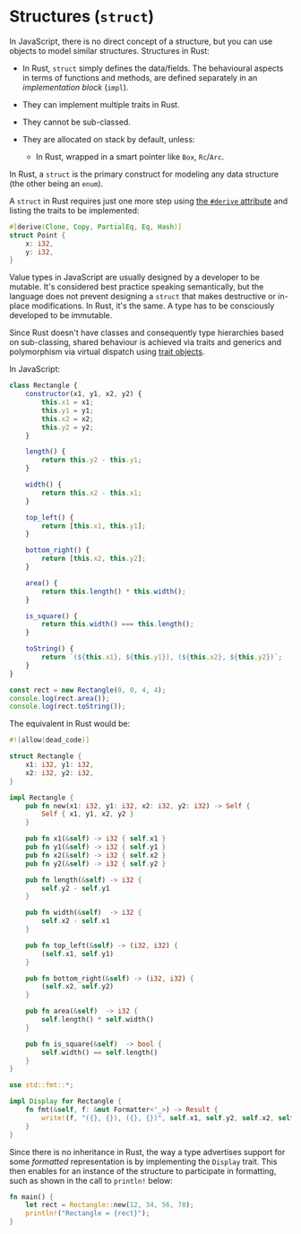 # Structures (`struct`)

In JavaScript, there is no direct concept of a structure, but you can use objects to model similar structures.
Structures in Rust:

- In Rust, `struct` simply defines the data/fields. The behavioural aspects in terms of functions and methods, are defined separately in an _implementation block_ (`impl`).

- They can implement multiple traits in Rust.

- They cannot be sub-classed.

- They are allocated on stack by default, unless:
  - In Rust, wrapped in a smart pointer like `Box`, `Rc`/`Arc`.

In Rust, a `struct` is the primary construct for modeling any data structure (the other being an `enum`).

A `struct` in Rust requires just one more step using [the `#derive` attribute][derive] and listing the traits to be implemented:

  [derive]: https://doc.rust-lang.org/stable/reference/attributes/derive.html

```rust
#[derive(Clone, Copy, PartialEq, Eq, Hash)]
struct Point {
    x: i32,
    y: i32,
}
```

Value types in JavaScript are usually designed by a developer to be mutable. It's considered best practice speaking semantically, but the language does not prevent designing a `struct` that makes destructive or in-place modifications. In Rust, it's the same. A type has to be consciously developed to be immutable.

Since Rust doesn't have classes and consequently type hierarchies based on sub-classing, shared behaviour is achieved via traits and generics and polymorphism via virtual dispatch using [trait objects].

  [trait objects]: https://doc.rust-lang.org/book/ch17-02-trait-objects.html#using-trait-objects-that-allow-for-values-of-different-types

In JavaScript:

```js
class Rectangle {
    constructor(x1, y1, x2, y2) {
        this.x1 = x1;
        this.y1 = y1;
        this.x2 = x2;
        this.y2 = y2;
    }

    length() {
        return this.y2 - this.y1;
    }

    width() {
        return this.x2 - this.x1;
    }

    top_left() {
        return [this.x1, this.y1];
    }

    bottom_right() {
        return [this.x2, this.y2];
    }

    area() {
        return this.length() * this.width();
    }

    is_square() {
        return this.width() === this.length();
    }

    toString() {
        return `(${this.x1}, ${this.y1}), (${this.x2}, ${this.y2})`;
    }
}

const rect = new Rectangle(0, 0, 4, 4);
console.log(rect.area());
console.log(rect.toString());
```

The equivalent in Rust would be:

```rust
#![allow(dead_code)]

struct Rectangle {
    x1: i32, y1: i32,
    x2: i32, y2: i32,
}

impl Rectangle {
    pub fn new(x1: i32, y1: i32, x2: i32, y2: i32) -> Self {
        Self { x1, y1, x2, y2 }
    }

    pub fn x1(&self) -> i32 { self.x1 }
    pub fn y1(&self) -> i32 { self.y1 }
    pub fn x2(&self) -> i32 { self.x2 }
    pub fn y2(&self) -> i32 { self.y2 }

    pub fn length(&self) -> i32 {
        self.y2 - self.y1
    }

    pub fn width(&self)  -> i32 {
        self.x2 - self.x1
    }

    pub fn top_left(&self) -> (i32, i32) {
        (self.x1, self.y1)
    }

    pub fn bottom_right(&self) -> (i32, i32) {
        (self.x2, self.y2)
    }

    pub fn area(&self)  -> i32 {
        self.length() * self.width()
    }

    pub fn is_square(&self)  -> bool {
        self.width() == self.length()
    }
}

use std::fmt::*;

impl Display for Rectangle {
    fn fmt(&self, f: &mut Formatter<'_>) -> Result {
        write!(f, "({}, {}), ({}, {})", self.x1, self.y2, self.x2, self.y2)
    }
}
```

Since there is no inheritance in Rust, the way a type advertises support for some _formatted_ representation is by implementing the `Display` trait. This then enables for an instance of the structure to participate in formatting, such as shown in the call to `println!` below:

```rust
fn main() {
    let rect = Rectangle::new(12, 34, 56, 78);
    println!("Rectangle = {rect}");
}
```
